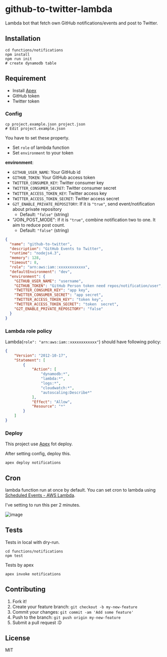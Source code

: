 # github-to-twitter-lambda

Lambda bot that fetch own GitHub notifications/events and post to Twitter.

## Installation

    cd functions/notifications
    npm install
    npm run init 
    # create dynamodb table

## Requirement

- Install [Apex](https://github.com/apex/apex "Apex")
- GitHub token
- Twitter token

### Config

    cp project.example.json project.json
    # Edit project.example.json
    
You have to set these property.    

- Set `role` of lambda function
- Set `environment` to your token

**environment**:

- `GITHUB_USER_NAME`: Your GitHub id
- `GITHUB_TOKEN`: Your GitHub access token
- `TWITTER_CONSUMER_KEY`: Twitter consumer key
- `TWITTER_CONSUMER_SECRET`: Twitter consumer secret
- `TWITTER_ACCESS_TOKEN_KEY`: Twitter access key
- `TWITTER_ACCESS_TOKEN_SECRET`: Twitter access secret
- `G2T_ENABLE_PRIVATE_REPOSITORY`: If it is `"true"`, send event/notification about private repository
    - Default: `"false"` (string)
- "JOIN_POST_MODE": If it is `"true"`, combine notification two to one. It aim to reduce post count.
    - Default: `"false"` (string)


```json
{
  "name": "github-to-twitter",
  "description": "GitHub Events to Twitter",
  "runtime": "nodejs4.3",
  "memory": 128,
  "timeout": 8,
  "role": "arn:aws:iam::xxxxxxxxxxxx",
  "defaultEnvironment": "dev",
  "environment": {
    "GITHUB_USER_NAME": "username",
    "GITHUB_TOKEN": "GitHub Person token need repos/notification/user",
    "TWITTER_CONSUMER_KEY": "app key",
    "TWITTER_CONSUMER_SECRET": "app secret",
    "TWITTER_ACCESS_TOKEN_KEY": "token key",
    "TWITTER_ACCESS_TOKEN_SECRET": "token  secret",
    "G2T_ENABLE_PRIVATE_REPOSITORY": "false"
  }
}
```

### Lambda role policy

Lambda(`role": "arn:aws:iam::xxxxxxxxxxxx"`) should have following policy:

```json
{
    "Version": "2012-10-17",
    "Statement": [
        {
            "Action": [
                "dynamodb:*",
                "lambda:*",
                "logs:*",
                "cloudwatch:*",
                "autoscaling:Describe*"
            ],
            "Effect": "Allow",
            "Resource": "*"
        }
    ]
}
```

### Deploy

This project use [Apex](https://github.com/apex/apex "Apex") fot deploy.

After setting config, deploy this.

    apex deploy notifications

## Cron

lambda function run at once by default.
You can set cron to lambda using [Scheduled Events - AWS Lambda](https://docs.aws.amazon.com/lambda/latest/dg/with-scheduled-events.html "Using AWS Lambda with Scheduled Events - AWS Lambda").

I've setting to run this per 2 minutes.

![image](https://monosnap.com/file/lhJghW8bwKJmTZ3iDugi4B7eklRn5Z.png)

## Tests

Tests in local with dry-run.

    cd functions/notifications
    npm test

Tests by apex

    apex invoke notifications

## Contributing

1. Fork it!
2. Create your feature branch: `git checkout -b my-new-feature`
3. Commit your changes: `git commit -am 'Add some feature'`
4. Push to the branch: `git push origin my-new-feature`
5. Submit a pull request :D

## License

MIT
